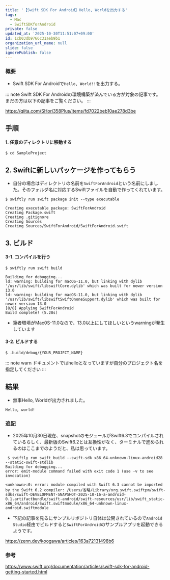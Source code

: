 ```yaml
---
title: '【Swift SDK For Android】Hello, Worldを出力する'
tags:
  - Mac
  - SwiftSDKforAndroid
private: false
updated_at: '2025-10-30T11:51:07+09:00'
id: 1cb03db9766c31aeb9b1
organization_url_name: null
slide: false
ignorePublish: false
---
```

### 概要
* Swift SDK For Androidで`Hello, World!!`を出力する。

::: note
Swift SDK For Androidの環境構築が済んでいる方が対象の記事です。
まだの方は以下の記事をご覧ください。
:::

https://qiita.com/SHori358Plus/items/fd7022beb10ae278d3be


## 手順

#### 1. 任意のディレクトリに移動する

```shell-session
$ cd SampleProject
```

## 2. Swiftに新しいパッケージを作ってもらう
* 自分の場合はディレクトリの名前を`SwiftForAndroid`という名前にしました。そのフォルダ名に対応するSwiftファイルを自動で作ってくれています。

```shell-session
$ swiftly run swift package init --type executable

Creating executable package: SwiftForAndroid
Creating Package.swift
Creating .gitignore
Creating Sources
Creating Sources/SwiftForAndroid/SwiftForAndroid.swift
```
## 3. ビルド

#### 3-1. コンパイルを行う
```shell-session
$ swiftly run swift build

Building for debugging...
ld: warning: building for macOS-11.0, but linking with dylib '/usr/lib/swift/libswiftCore.dylib' which was built for newer version 13.0
ld: warning: building for macOS-11.0, but linking with dylib '/usr/lib/swift/libswiftSwiftOnoneSupport.dylib' which was built for newer version 13.0
[8/8] Applying SwiftForAndroid
Build complete! (5.28s)
```
* 筆者環境がMac0S-11.0なので、13.0以上にしてほしいというwarningが発生しています

#### 3-2. ビルドする
```shell-session
$ .build/debug/{YOUR_PROJECT_NAME}
```
::: note warn
ドキュメントではhelloとなっていますが自分のプロジェクト名を指定してください
:::


## 結果
* 無事Hello, Worldが出力されました。
```
Hello, world!
```


### 追記

* 2025年10月30日現在、snapshotのモジュールがSwift6.3でコンパイルされているらしく、最新版のSwift6.2とは互換性がなく、ターミナルで進められるのはここまでのようだと、私は思っています。

```shell-session
 $ swiftly run swift build --swift-sdk x86_64-unknown-linux-android28 --static-swift-stdlib
Building for debugging...
error: emit-module command failed with exit code 1 (use -v to see invocation)

<unknown>:0: error: module compiled with Swift 6.3 cannot be imported by the Swift 6.2 compiler: /Users/省略/Library/org.swift.swiftpm/swift-sdks/swift-DEVELOPMENT-SNAPSHOT-2025-10-16-a-android-0.1.artifactbundle/swift-android/swift-resources/usr/lib/swift_static-x86_64/android/Swift.swiftmodule/x86_64-unknown-linux-android.swiftmodule
```

* 下記の記事を見るにサンプルリポジトリ自体は公開されているので`Android Studio`経由でビルドすると`SwiftForAndroid`のサンプルアプリを起動できるようです。

https://zenn.dev/koogawa/articles/163a72131498b6

### 参考

https://www.swift.org/documentation/articles/swift-sdk-for-android-getting-started.html
